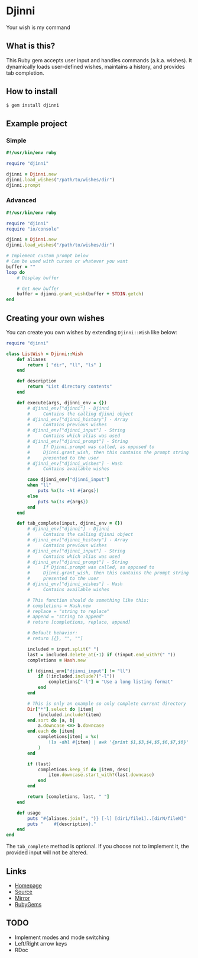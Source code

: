 # Djinni

Your wish is my command

## What is this?

This Ruby gem accepts user input and handles commands (a.k.a. wishes).
It dynamically loads user-defined wishes, maintains a history, and
provides tab completion.

## How to install

```bash
$ gem install djinni
```

## Example project

### Simple

```ruby
#!/usr/bin/env ruby

require "djinni"

djinni = Djinni.new
djinni.load_wishes("/path/to/wishes/dir")
djinni.prompt
```

### Advanced

```ruby
#!/usr/bin/env ruby

require "djinni"
require "io/console"

djinni = Djinni.new
djinni.load_wishes("/path/to/wishes/dir")

# Implement custom prompt below
# Can be used with curses or whatever you want
buffer = ""
loop do
    # Display buffer

    # Get new buffer
    buffer = djinni.grant_wish(buffer + STDIN.getch)
end
```

## Creating your own wishes

You can create you own wishes by extending `Djinni::Wish` like below:

```ruby
require "djinni"

class ListWish < Djinni::Wish
    def aliases
        return [ "dir", "ll", "ls" ]
    end

    def description
        return "List directory contents"
    end

    def execute(args, djinni_env = {})
        # djinni_env["djinni"] - Djinni
        #     Contains the calling djinni object
        # djinni_env["djinni_history"] - Array
        #     Contains previous wishes
        # djinni_env["djinni_input"] - String
        #     Contains which alias was used
        # djinni_env["djinni_prompt"] - String
        #     If Djinni.prompt was called, as opposed to
        #     Djinni.grant_wish, then this contains the prompt string
        #     presented to the user
        # djinni_env["djinni_wishes"] - Hash
        #     Contains available wishes

        case djinni_env["djinni_input"]
        when "ll"
            puts %x(ls -hl #{args})
        else
            puts %x(ls #{args})
        end
    end

    def tab_complete(input, djinni_env = {})
        # djinni_env["djinni"] - Djinni
        #     Contains the calling djinni object
        # djinni_env["djinni_history"] - Array
        #     Contains previous wishes
        # djinni_env["djinni_input"] - String
        #     Contains which alias was used
        # djinni_env["djinni_prompt"] - String
        #     If Djinni.prompt was called, as opposed to
        #     Djinni.grant_wish, then this contains the prompt string
        #     presented to the user
        # djinni_env["djinni_wishes"] - Hash
        #     Contains available wishes

        # This function should do something like this:
        # completions = Hash.new
        # replace = "string to replace"
        # append = "string to append"
        # return [completions, replace, append]

        # Default behavior:
        # return [{}, "", ""]

        included = input.split(" ")
        last = included.delete_at(-1) if (!input.end_with?(" "))
        completions = Hash.new

        if (djinni_env["djinni_input"] != "ll")
            if (!included.include?("-l"))
                completions["-l"] = "Use a long listing format"
            end
        end

        # This is only an example so only complete current directory
        Dir["*"].select do |item|
            !included.include?(item)
        end.sort do |a, b|
            a.downcase <=> b.downcase
        end.each do |item|
            completions[item] = %x(
                \ls -dhl #{item} | awk '{print $1,$3,$4,$5,$6,$7,$8}'
            )
        end

        if (last)
            completions.keep_if do |item, desc|
                item.downcase.start_with?(last.downcase)
            end
        end

        return [completions, last, " "]
    end

    def usage
        puts "#{aliases.join(", ")} [-l] [dir1/file1]..[dirN/fileN]"
        puts "    #{description}."
    end
end
```

The `tab_complete` method is optional. If you choose not to implement
it, the provided input will not be altered.

## Links

- [Homepage](https://mjwhitta.github.io/djinni)
- [Source](https://gitlab.com/mjwhitta/djinni)
- [Mirror](https://github.com/mjwhitta/djinni)
- [RubyGems](https://rubygems.org/gems/djinni)

## TODO

- Implement modes and mode switching
- Left/Right arrow keys
- RDoc
